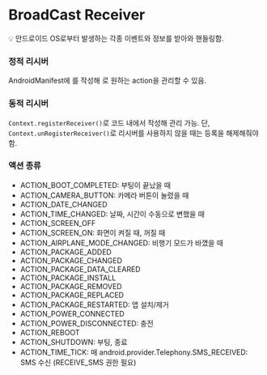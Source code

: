 # BroadCast Receiver

<aside>
💡 안드로이드 OS로부터 발생하는 각종 이벤트와 정보를 받아와 핸들링함.

</aside>

### 정적 리시버

AndroidManifest에 <receiver>를 작성해 <intent-filter>로 원하는 action을 관리할 수 있음.

### 동적 리시버

`Context.registerReceiver()`로 코드 내에서 작성해 관리 가능. 단, `Context.unRegisterReceiver()`로 리시버를 사용하지 않을 때는 등록을 해제해줘야함.

### 액션 종류

- ACTION_BOOT_COMPLETED: 부팅이 끝났을 때
- ACTION_CAMERA_BUTTON: 카메라 버튼이 눌렸을 때
- ACTION_DATE_CHANGED
- ACTION_TIME_CHANGED: 날짜, 시간이 수동으로 변했을 때
- ACTION_SCREEN_OFF
- ACTION_SCREEN_ON: 화면이 켜질 때, 꺼질 때
- ACTION_AIRPLANE_MODE_CHANGED: 비행기 모드가 바꼈을 때
- ACTION_PACKAGE_ADDED
- ACTION_PACKAGE_CHANGED
- ACTION_PACKAGE_DATA_CLEARED
- ACTION_PACKAGE_INSTALL
- ACTION_PACKAGE_REMOVED
- ACTION_PACKAGE_REPLACED
- ACTION_PACKAGE_RESTARTED: 앱 설치/제거
- ACTION_POWER_CONNECTED
- ACTION_POWER_DISCONNECTED: 충전
- ACTION_REBOOT
- ACTION_SHUTDOWN: 부팅, 종료
- ACTION_TIME_TICK: 매 android.provider.Telephony.SMS_RECEIVED: SMS 수신 (RECEIVE_SMS 권한 필요)